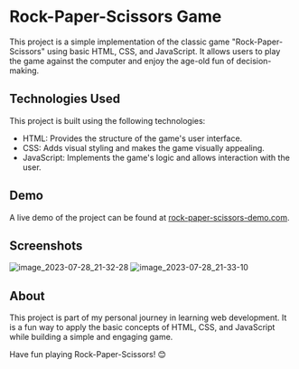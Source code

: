 # Rock-Paper-Scissors Game

This project is a simple implementation of the classic game "Rock-Paper-Scissors" using basic HTML, CSS, and JavaScript. It allows users to play the game against the computer and enjoy the age-old fun of decision-making.

## Technologies Used

This project is built using the following technologies:

- HTML: Provides the structure of the game's user interface.
- CSS: Adds visual styling and makes the game visually appealing.
- JavaScript: Implements the game's logic and allows interaction with the user.

## Demo

A live demo of the project can be found at [rock-paper-scissors-demo.com](https://raazvardhan.github.io/Rock-Paper-Scissors/).

## Screenshots

![image_2023-07-28_21-32-28](https://github.com/Raazvardhan/Kitchen-Library/assets/139915269/579f8dd9-0494-4ac4-9141-a8acccd35cfa)
![image_2023-07-28_21-33-10](https://github.com/Raazvardhan/Kitchen-Library/assets/139915269/6250397d-99fa-4a6e-b9ca-8a054923600c)

## About

This project is part of my personal journey in learning web development. It is a fun way to apply the basic concepts of HTML, CSS, and JavaScript while building a simple and engaging game.

Have fun playing Rock-Paper-Scissors! 😊
